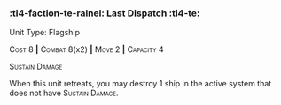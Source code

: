 ### :ti4-faction-te-ralnel: **Last Dispatch** :ti4-te:

Unit Type: Flagship 

<span style="font-variant:small-caps;">Cost</span> 8 __|__ <span style="font-variant:small-caps;">Combat</span> 8(x2) __|__ <span style="font-variant:small-caps;">Move</span> 2 __|__ <span style="font-variant:small-caps;">Capacity</span> 4

<span style="font-variant:small-caps;">Sustain Damage</span>

When this unit retreats, you may destroy 1 ship in the active system that does not have <span style="font-variant:small-caps;">Sustain Damage</span>.
